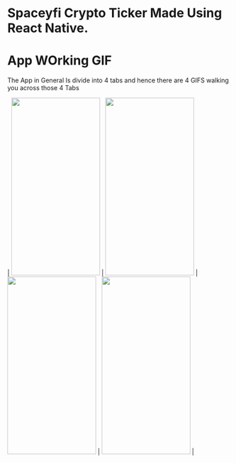 # Spaceyfi Crypto Ticker Made Using React Native.

# App WOrking GIF


The App in General Is divide into 4 tabs and hence there are 4 GIFS walking you across those 4 Tabs 


| <img src="https://user-images.githubusercontent.com/32276134/46731286-e8ac2280-cca7-11e8-9e38-c4cb65465ec9.gif" width="200" height="400"> | <img src="https://user-images.githubusercontent.com/32276134/46731384-2610b000-cca8-11e8-88f9-982643964f41.gif" width="200" height="400"> | <img src="https://user-images.githubusercontent.com/32276134/46731670-ef876500-cca8-11e8-9f31-936f4835903e.gif" width="200" height="400"> | <img src="https://user-images.githubusercontent.com/32276134/46731713-0b8b0680-cca9-11e8-9675-01892c826c6e.gif" width="200" height="400"> |


